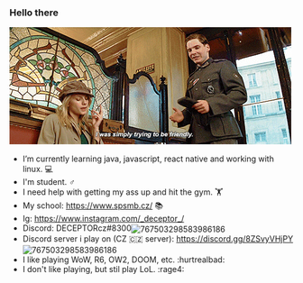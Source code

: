### Hello there
![Meme](https://github.com/kolar-daniel/gif/blob/main/1.gif)
- I’m currently learning java, javascript, react native and working with linux. :computer:
- I'm student. :male_sign:
- I need help with getting my ass up and hit the gym. :weight_lifting:
- My school: https://www.spsmb.cz/ :books:
- Ig: https://www.instagram.com/_deceptor_/
- Discord: DECEPTORcz#8300<img align="center" src="https://raw.githubusercontent.com/rahuldkjain/github-profile-readme-generator/master/src/images/icons/Social/discord.svg" alt="767503298583986186" height="30" width="40" /></a>
- Discord server i play on (CZ 🇨🇿 server): https://discord.gg/8ZSvyVHjPY<img align="center" src="https://raw.githubusercontent.com/rahuldkjain/github-profile-readme-generator/master/src/images/icons/Social/discord.svg" alt="767503298583986186" height="30" width="40" /></a>
- I like playing WoW, R6, OW2, DOOM, etc. :hurtrealbad:
- I don't like playing, but stil play LoL. :rage4:
